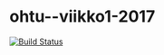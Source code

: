 # ohtu--viikko1-2017
[![Build Status](https://travis-ci.org/mcparni/ohtu--viikko1-2017.svg?branch=master)](https://travis-ci.org/mcparni/ohtu--viikko1-2017)
